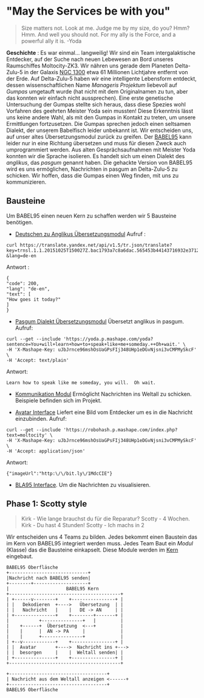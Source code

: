 "May the Services be with you"
=============================

> Size matters not. Look at me. Judge me by my size, do you? Hmm? Hmm. And well you should not. For my ally is the Force, and a powerful ally it is.
> -Yoda


**Geschichte** : Es war einmal... langweilig! Wir sind ein Team intergalaktische Entdecker, auf der Suche nach neuen Lebewesen an Bord unseres Raumschiffes Moltocity-ZK3. Wir nähren uns gerade dem Planeten Delta-Zulu-5 in der Galaxis [NGC 1300](https://en.wikipedia.org/wiki/NGC_1300#/media/File:Hubble2005-01-barred-spiral-galaxy-NGC1300.jpg) etwa 61 Millionen Lichtjahre entfernt von der Erde.
Auf Delta-Zulu-5 haben wir eine intelligente Lebensform entdeckt, dessen wissenschaftlichen Name *Manageris Projektum* liebevoll auf *Gumpas* umgetauft wurde (hat nicht mit dem Originalnamen zu tun, aber das konnten wir einfach nicht aussprechen). Eine erste genetische Untersuchung der Gumpas stellte sich heraus, dass diese Spezies wohl Vorfahren des geehrten Meister Yoda sein mussten! Diese Erkenntnis lässt uns keine andere Wahl, als mit den Gumpas in Kontakt zu treten, um unsere Ermittlungen fortzusetzen.
Die Gumpas sprechen jedoch einen seltsamen Dialekt, der unserem Babelfisch leider unbekannt ist. Wir entscheiden uns, auf unser altes Übersetzungsmodul zurück zu greifen. Der [BABEL95](http://www.ionaudio.com/images/products/iCade_angle_media.jpg) kann leider nur in eine Richtung übersetzen und muss für diesen Zweck auch umprogrammiert werden.
Aus alten Gesprächsaufnahmen mit Meister Yoda konnten wir die Sprache isolieren. Es handelt sich um einen Dialekt des *anglikus*, das *pasgum* genannt haben.
Die gehackte Version von BABEL95 wird es uns ermöglichen, Nachrichten in pasgum an Delta-Zulu-5 zu schicken. Wir hoffen, dass die Gumpas einen Weg finden, mit uns zu kommunizieren.

## Bausteine

Um BABEL95 einen neuen Kern zu schaffen werden wir 5 Bausteine benötigen.

* [Deutschen zu Anglikus Übersetzungsmodul](https://tech.yandex.com/translate/)
Aufruf :
```
curl https://translate.yandex.net/api/v1.5/tr.json/translate?key=trnsl.1.1.20151025T150027Z.bac1793a7c8a6dac.565453b44143716932e3712f743d7a23aebb168b&text=Wie%20geht%20es%20heute?&lang=de-en
```
Antwort :
```
{
"code": 200,
"lang": "de-en",
"text": [
"How goes it today?"
]
}
```

* [Pasgum Dialekt Übersetzungsmodul](https://market.mashape.com/ismaelc/yoda-speak)
Übersetzt anglikus in pasgum.
Aufruf:
```
curl --get --include 'https://yoda.p.mashape.com/yoda?sentence=You+will+learn+how+to+speak+like+me+someday.++Oh+wait.' \
-H 'X-Mashape-Key: uJbJrnce96mshOsUaGPsFIj348UHp1eDGvNjsni3vCMPMySkcF' \
-H 'Accept: text/plain'
```
Antwort:
```
Learn how to speak like me someday, you will.  Oh wait.
```

* [Kommunikation Modul](https://pusher.com)
Ermöglicht Nachrichten ins Weltall zu schicken. Beispiele befinden sich im Projekt.

* [Avatar Interface](https://market.mashape.com/blaazetech/robohash-image-generator )
Liefert eine Bild vom Entdecker um es in die Nachricht einzubinden.
Aufruf:
```
curl --get --include 'https://robohash.p.mashape.com/index.php?text=moltocity' \
-H 'X-Mashape-Key: uJbJrnce96mshOsUaGPsFIj348UHp1eDGvNjsni3vCMPMySkcF' \
-H 'Accept: application/json'
```
Antwort:
```
{"imageUrl":"http:\/\/bit.ly\/1MdcCIE"}
```

* [BLA95 Interface]().
Um die Nachrichten zu visualisieren.

## Phase 1: Scotty style

> Kirk - Wie lange brauchst du für die Reparatur?
> Scotty - 4 Wochen.
> Kirk - Du hast 4 Stunden!
> Scotty - Ich machs in 2

Wir entscheiden uns 4 Teams zu bilden. Jedes bekommt einen Baustein das im Kern von BABEL95 integriert werden muss.
Jedes Team Baut ein *Modul* (Klasse) das die Bausteine einkapselt. Diese Module werden im [Kern]() eingebaut.

```
BABEL95 Oberfläsche
+-----------------------------+
|Nachricht nach BABEL95 senden|
+--------+--------------------+
|                     BABEL95 Kern
+-----------------------------------------+
| +------v--------+    +----------------+ |
| |   Dekodieren  +---->   Übersetzung  | |
| |   Nachricht   |    |   DE -> AN     | |
| +---------------+    +--------+-------+ |
|           +---------------+   |         |
|    +------+  Übersetzung  <---+         |
|    |      |  AN -> PA     |             |
|    |      +---------------+             |
| +--v------------+    +----------------+ |
| |  Avatar       +---->  Nachricht ins +--->
| |  besorgen     |    |  Weltall senden| |
| +---------------+    +----------------+ |
+-----------------------------------------+

+------------------------------------+
| Nachricht aus dem Weltall anzeigen <------+
+------------------------------------+
BABEL95 Oberfläsche

```
